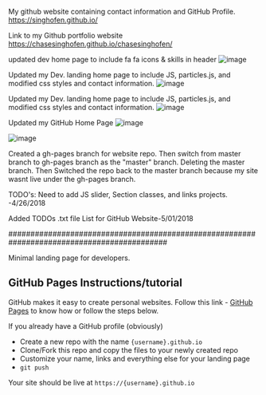 My github website containing contact information and GitHub Profile.
https://singhofen.github.io/


Link to my Github portfolio website
https://chasesinghofen.github.io/chasesinghofen/ 

updated dev home page to include fa fa icons & skills in header
![image](https://user-images.githubusercontent.com/23155302/41439054-50af5a04-6ff7-11e8-8d46-246c67640f1e.png)


Updated my Dev. landing home page to include JS, particles.js, and modified css styles and contact information.
![image](https://user-images.githubusercontent.com/23155302/41117513-41091942-6a5b-11e8-9f89-8ff4e0760ded.png)


Updated my Dev. landing home page to include JS, particles.js, and modified css styles and contact information.
![image](https://user-images.githubusercontent.com/23155302/40997369-63ce9180-68d2-11e8-9f46-ba6594d8c7c1.png)


Updated my GitHub Home Page
![image](https://user-images.githubusercontent.com/23155302/39831683-3aa01c92-5393-11e8-8ce1-a09d473e8cc1.png)

![image](https://user-images.githubusercontent.com/23155302/39590214-403dde74-4ece-11e8-8362-5d61e4a38f4c.png)


Created a gh-pages branch for website repo. Then switch from master branch to gh-pages branch as the "master" branch. Deleting the master branch. Then Switched the repo back to the master branch because my site wasnt live under the gh-pages branch. 

TODO's: Need to add JS slider, Section classes, and links projects. -4/26/2018

Added TODOs .txt file List for GitHub Website-5/01/2018

############################################################################################

Minimal landing page for developers.

## GitHub Pages Instructions/tutorial

GitHub makes it easy to create personal websites. Follow this link - [GitHub Pages](https://pages.github.com/) to know how or follow the steps below.

If you already have a GitHub profile (obviously)

* Create a new repo with the name `{username}.github.io`
* Clone/Fork this repo and copy the files to your newly created repo
* Customize your name, links and everything else for your landing page
* `git push`

Your site should be live at `https://{username}.github.io`



